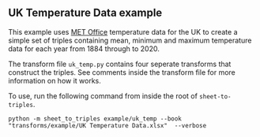 ## UK Temperature Data example

This example uses [MET Office](https://www.metoffice.gov.uk/research/climate/maps-and-data/uk-and-regional-series) temperature data for the UK to create a simple set of triples containing mean, minimum and maximum temperature data for each year from 1884 through to 2020.

The transform file `uk_temp.py` contains four seperate transforms that construct the triples. See comments inside the transform file for more information on how it works.

To use, run the following command from inside the root of `sheet-to-triples`.

    python -m sheet_to_triples example/uk_temp --book "transforms/example/UK Temperature Data.xlsx"  --verbose